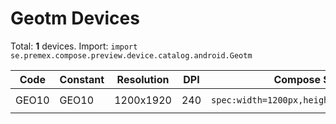 # Geotm Devices

Total: **1** devices. Import: `import se.premex.compose.preview.device.catalog.android.Geotm`

| Code | Constant | Resolution | DPI | Compose Spec | Preview Usage |
|------|----------|------------|-----|-------------|---------------|
| GEO10 | GEO10 | 1200x1920 | 240 | `spec:width=1200px,height=1920px,dpi=240` | `@Preview(device = Geotm.GEO10)` |

<!-- Generated automatically. Do not edit manually. -->
